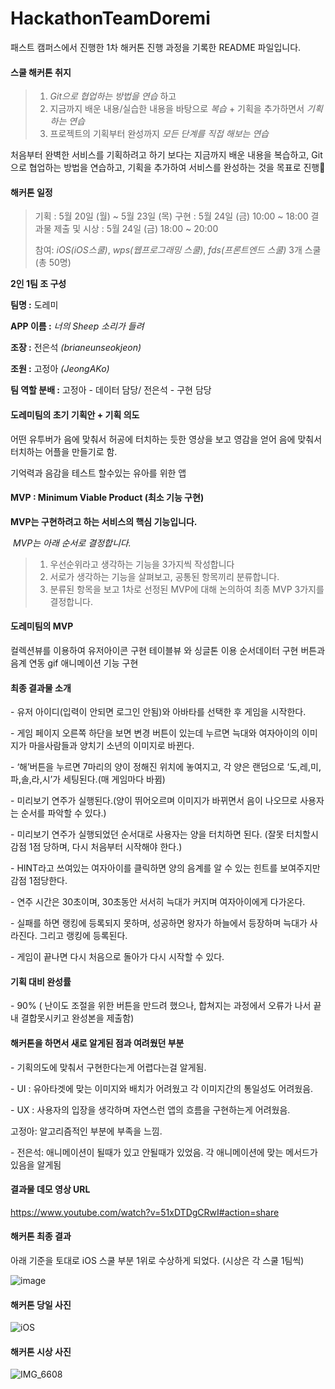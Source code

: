 # HackathonTeamDoremi

패스트 캠퍼스에서 진행한 1차 해커톤 진행 과정을 기록한 README 파일입니다.



#### 스쿨 해커톤 취지

>1.  *Git으로 협업하는 방법을 연습* 하고
>2.  지금까지 배운 내용/실습한 내용을 바탕으로 *복습* + 기획을 추가하면서 *기획하는 연습*
>3.  프로젝트의 기획부터 완성까지 *모든 단계를 직접 해보는 연습*

처음부터 완벽한 서비스를 기획하려고 하기 보다는
지금까지 배운 내용을 복습하고, Git으로 협업하는 방법을 연습하고, 기획을 추가하여 서비스를 완성하는 것을 목표로 ​진​행:slightly_smiling_face:



#### 해커톤 일정

> 기획 : 5월 20일 (월) ~ 5월 23일 (목)
> 구현 : 5월 24일 (금) 10:00 ~ 18:00
> 결과물 제출 및 시상 : 5월 24일 (금) 18:00 ~ 20:00
>
> 참여:  *iOS(iOS스쿨)*, *wps(웹프로그래밍 스쿨)*, *fds(프론트엔드 스쿨)* 3개 스쿨 (총 50명)



__2인 1팀 조 구성__

__팀명 :__ 도레미

__APP 이름 :__ *너의 Sheep 소리가 들려*

__조장 :__ 전은석 *(brianeunseokjeon)*

__조원 :__ 고정아 *(JeongAKo)*

__팀 역할 분배 :__ 고정아 - 데이터 담당/ 전은석 - 구현 담당



#### 도레미팀의  초기 기획안 + 기획 의도

어떤 유투버가 음에 맞춰서 허공에 터치하는 듯한 영상을 보고 영감을 얻어 음에 맞춰서 터치하는 어플을 만들기로 함.

기억력과 음감을 테스트 할수있는 유아를 위한 앱



#### MVP :  Minimum Viable Product (최소 기능 구현)

**MVP는 구현하려고 하는 서비스의 핵심 기능입니다.**

​     *MVP는 아래 순서로 결정합니다.*

> 1.  우선순위라고 생각하는 기능을 3가지씩 작성합니다
> 2. 서로가 생각하는 기능을 살펴보고, 공통된 항목끼리 분류합니다.
> 3. 분류된 항목을 보고 1차로 선정된 MVP에 대해 논의하여 최종 MVP 3가지를 결정합니다.



#### 도레미팀의  MVP

컬렉션뷰를 이용하여 유저아이콘 구현
테이블뷰 와 싱글톤 이용 순서데이터 구현
버튼과 음계 연동
gif 애니메이션 기능 구현



#### 최종 결과물 소개

\- 유저 아이디(입력이 안되면 로그인 안됨)와 아바타를 선택한 후 게임을 시작한다. 

\- 게임 페이지 오른쪽 하단을 보면 변경 버튼이 있는데 누르면 늑대와 여자아이의 이미지가 마을사람들과 양치기 소년의 이미지로 바뀐다.

\- ‘해’버튼을 누르면 7마리의 양이 정해진 위치에 놓여지고, 각 양은 랜덤으로 ‘도,레,미,파,솔,라,시’가 세팅된다.(매 게임마다 바뀜)

\- 미리보기 연주가 실행된다.(양이 뛰어오르며 이미지가 바뀌면서 음이 나오므로 사용자는 순서를 파악할 수 있다.)

\- 미리보기 연주가 실행되었던 순서대로 사용자는 양을 터치하면 된다. (잘못 터치할시 감점 1점 당하며, 다시 처음부터 시작해야 한다.)

\- HINT라고 쓰여있는 여자아이를 클릭하면 양의 음계를 알 수 있는 힌트를 보여주지만 감점 1점당한다.

\- 연주 시간은 30초이며, 30초동안 서서히 늑대가 커지며 여자아이에게 다가온다.

\- 실패를 하면 랭킹에 등록되지 못하며, 성공하면 왕자가 하늘에서 등장하며 늑대가 사라진다. 그리고 랭킹에 등록된다.

\- 게임이 끝나면 다시 처음으로 돌아가 다시 시작할 수 있다.



#### 기획 대비 완성률

\- 90% ( 난이도 조절을 위한 버튼을 만드려 했으나, 합쳐지는 과정에서 오류가 나서 끝내 결합못시키고 완성본을 제출함)



#### 해커톤을 하면서 새로 알게된 점과 여려웠던 부분

\- 기획의도에 맞춰서 구현한다는게 어렵다는걸 알게됨.

\- UI : 유아타겟에 맞는 이미지와 배치가 어려웠고 각 이미지간의 통일성도 어려웠음.

\- UX : 사용자의 입장을 생각하며 자연스런 앱의 흐름을 구현하는게 어려웠음.

고정아: 알고리즘적인 부분에 부족을 느낌.

\- 전은석: 애니메이션이 될때가 있고 안될때가 있었음. 각 애니메이션에 맞는 메서드가 있음을 알게됨



#### 결과물 데모 영상 URL

https://www.youtube.com/watch?v=51xDTDgCRwI#action=share



#### 해커톤 최종 결과

아래 기준을 토대로 iOS 스쿨 부분 1위로 수상하게 되었다. (시상은 각 스쿨 1팀씩)

![image](https://user-images.githubusercontent.com/47776915/58367721-4cc0e580-7f1d-11e9-9392-38c8654b6964.png)



#### 해커톤 당일 사진

![iOS](https://user-images.githubusercontent.com/47776915/58367698-3155da80-7f1d-11e9-8b5d-8187195d5c60.jpg)



#### 해커톤 시상 사진

![IMG_6608](https://user-images.githubusercontent.com/47776915/58367705-3d419c80-7f1d-11e9-9ed7-cdacd8926baf.JPG)

